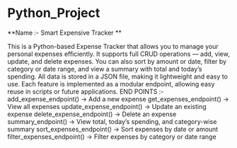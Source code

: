 # Python_Project
**Name :-  Smart Expensive Tracker **

This is a Python-based Expense Tracker that allows you to manage your personal expenses efficiently.
It supports full CRUD operations — add, view, update, and delete expenses.
You can also sort by amount or date, filter by category or date range, and view a summary with total and today’s spending.
All data is stored in a JSON file, making it lightweight and easy to use.
Each feature is implemented as a modular endpoint, allowing easy reuse in scripts or future applications.
END POINTS :- 
add_expense_endpoint() → Add a new expense
get_expenses_endpoint() → View all expenses
update_expense_endpoint() → Update an existing expense
delete_expense_endpoint() → Delete an expense
summary_endpoint() → View total, today’s spending, and category-wise summary
sort_expenses_endpoint() → Sort expenses by date or amount
filter_expenses_endpoint() → Filter expenses by category or date range
